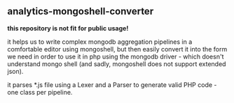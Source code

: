 ## analytics-mongoshell-converter

**this repository is not fit for public usage!**

it helps us to write complex mongodb aggregation pipelines in a comfortable editor using mongoshell, but
then easily convert it into the form we need in order to use it in php using the mongodb driver - which
doesn't understand mongo shell (and sadly, mongoshell does not support extended json).

it parses *.js file using a Lexer and a Parser to generate valid PHP code - one class per pipeline.

